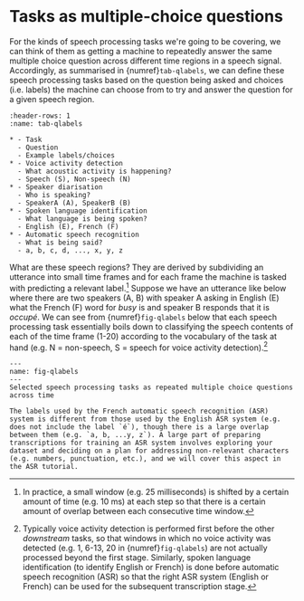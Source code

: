 ```{index} Voice activity detection ; Task definition, Speaker diarisation ; Task definition, Spoken language identification ; Task definition, Automatic speech recognition ; Task definition
```
# Tasks as multiple-choice questions

For the kinds of speech processing tasks we're going to be covering, we can think of them as getting a machine to repeatedly answer the same multiple choice question across different time regions in a speech signal. Accordingly, as summarised in {numref}`tab-qlabels`, we can define these speech processing tasks based on the question being asked and choices (i.e. labels) the machine can choose from to try and answer the question for a given speech region.

```{list-table} Selected speech processing tasks as multiple choice questions
:header-rows: 1
:name: tab-qlabels

* - Task
  - Question
  - Example labels/choices
* - Voice activity detection
  - What acoustic activity is happening?
  - Speech (S), Non-speech (N)
* - Speaker diarisation
  - Who is speaking?
  - SpeakerA (A), SpeakerB (B)
* - Spoken language identification
  - What language is being spoken?
  - English (E), French (F)
* - Automatic speech recognition
  - What is being said?
  - a, b, c, d, ..., x, y, z
```

What are these speech regions? They are derived by subdividing an utterance into small time frames and for each frame the machine is tasked with predicting a relevant label.[^overlap] Suppose we have an utterance like below where there are two speakers (A, B) with speaker A asking in English (E) what the French (F) word for *busy* is and speaker B responds that it is *occupé*. We can see from {numref}`fig-qlabels` below that each speech processing task essentially boils down to classifying the speech contents of each of the time frame (1-20) according to the vocabulary of the task at hand (e.g. N = non-speech, S = speech for voice activity detection).[^stages]

```{figure} speech-processing_fig-qlabels.png
---
name: fig-qlabels
---
Selected speech processing tasks as repeated multiple choice questions across time
```

```{note}
The labels used by the French automatic speech recognition (ASR) system is different from those used by the English ASR system (e.g. does not include the label `é`), though there is a large overlap between them (e.g. `a, b, ...y, z`). A large part of preparing transcriptions for training an ASR system involves exploring your dataset and deciding on a plan for addressing non-relevant characters (e.g. numbers, punctuation, etc.), and we will cover this aspect in the ASR tutorial.
```

[^overlap]: In practice, a small window (e.g. 25 milliseconds) is shifted by a certain amount of time (e.g. 10 ms) at each step so that there is a certain amount of overlap between each consecutive time window.

[^stages]: Typically voice activity detection is performed first before the other *downstream* tasks, so that windows in which no voice activity was detected (e.g. 1, 6-13, 20 in {numref}`fig-qlabels`) are not actually processed beyond the first stage. Similarly, spoken language identification (to identify English or French) is done before automatic speech recognition (ASR) so that the right ASR system (English or French) can be used for the subsequent transcription stage.
